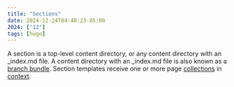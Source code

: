 ```yaml
---
title: "Sections"
date: 2024-12-24T04:48:23-05:00
2024: ["12"]
tags: [hugo]
---
```

A section is a top-level content directory, or any content directory with an _index.md file. A content directory with an _index.md file is also known as a [branch bundle](https://gohugo.io/getting-started/glossary/#branch-bundle). Section templates receive one or more page [collections](https://gohugo.io/getting-started/glossary/#collection) in [context](https://gohugo.io/getting-started/glossary/#context).
